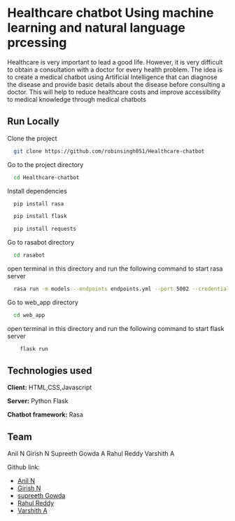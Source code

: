 
# Healthcare chatbot Using machine learning and natural language prcessing

Healthcare is very important to lead a good life. However, it is very difficult to obtain a
consultation with a doctor for every health problem. The idea is to create a medical chatbot
using Artificial Intelligence that can diagnose the disease and provide basic details about the
disease before consulting a doctor. This will help to reduce healthcare costs and improve
accessibility to medical knowledge through medical chatbots


## Run Locally

Clone the project

```bash
  git clone https://github.com/robinsingh051/Healthcare-chatbot
```

Go to the project directory

```bash
  cd Healthcare-chatbot
```

Install dependencies

```bash
  pip install rasa
```
```bash
  pip install flask
```
```bash
  pip install requests
```
Go to rasabot directory
```bash
  cd rasabot
```
open terminal in this directory and run the following command to start rasa server
```bash
  rasa run -m models --endpoints endpoints.yml --port 5002 --credentials credentials.yml
```
Go to web_app directory
```bash
  cd web_app
```
open terminal in this directory and run the following command to start flask server
```bash
    flask run
```



## Technologies used

**Client:** HTML,CSS,Javascript

**Server:** Python Flask

**Chatbot framework:** Rasa


## Team
Anil N
Girish N
Supreeth Gowda A
Rahul Reddy
Varshith A

Github link:

- [Anil N](https://github.com/Anilaryan2665)
- [Girish N](https://github.com/girishlearner)
- [supreeth Gowda ](https://github.com/DMTDrazox)
- [Rahul Reddy ](https://github.com/varshith-darkweb)
- [Varshith A ](https://github.com/raxar0123)

